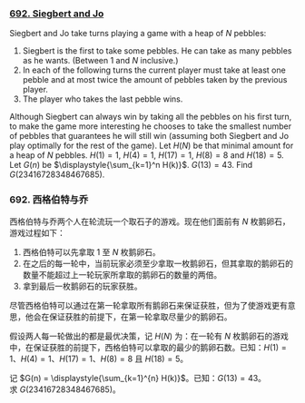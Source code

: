 ### [692. Siegbert and Jo](https://projecteuler.net/problem=692)

Siegbert and Jo take turns playing a game with a heap of $N$ pebbles:
1. Siegbert is the first to take some pebbles. He can take as many pebbles as he wants. (Between 1 and $N$ inclusive.)
2. In each of the following turns the current player must take at least one pebble and at most twice the amount of pebbles taken by the previous player.
3. The player who takes the last pebble wins.

Although Siegbert can always win by taking all the pebbles on his first turn, to make the game more interesting he chooses to take the smallest number of pebbles that guarantees he will still win (assuming both Siegbert and Jo play optimally for the rest of the game).
Let $H(N)$ be that minimal amount for a heap of $N$ pebbles.
$H(1)=1$, $H(4)=1$, $H(17)=1$, $H(8)=8$ and $H(18)=5$.
Let $G(n)$ be $\displaystyle{\sum_{k=1}^n H(k)}$.
$G(13)=43$.
Find $G(23416728348467685)$.

### 692. 西格伯特与乔

西格伯特与乔两个人在轮流玩一个取石子的游戏。现在他们面前有 $N$ 枚鹅卵石，游戏过程如下：
1. 西格伯特可以先拿取 1 至 $N$ 枚鹅卵石。
2. 在之后的每一轮中，当前玩家必须至少拿取一枚鹅卵石，但其拿取的鹅卵石的数量不能超过上一轮玩家所拿取的鹅卵石的数量的两倍。 
3. 拿到最后一枚鹅卵石的玩家获胜。

尽管西格伯特可以通过在第一轮拿取所有鹅卵石来保证获胜，但为了使游戏更有意思，他会在保证获胜的前提下，在第一轮拿取尽量少的鹅卵石。

假设两人每一轮做出的都是最优决策，记 $H(N)$ 为：在一轮有 $N$ 枚鹅卵石的游戏中，在保证获胜的前提下，西格伯特可以拿取的最少的鹅卵石数。已知：$H(1)=1$、$H(4)=1$、$H(17)=1$、$H(8)=8$ 且 $H(18)=5$。

记 $G(n) = \displaystyle{\sum_{k=1}^{n} H(k)}$。已知：$G(13)=43$。  
求 $G(23416728348467685)$。